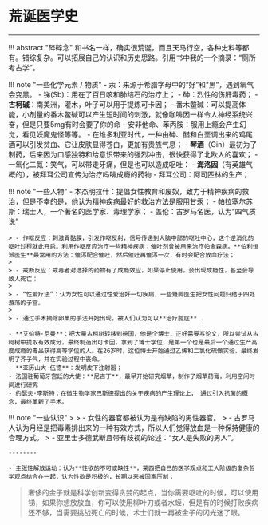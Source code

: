 # 荒诞医学史

----


!!! abstract "碎碎念"
    和书名一样，确实很荒诞，而且天马行空，各种史料等都有。错综复杂。可以拓展自己的认识和历史思路。引用书中我的一个摘录：“厕所考古学”。


!!! note "一些化学元素 / 物质"
    - 汞：来源于希腊字母中的“好”和“黑”，遇到氧气会变黑。 
    - 锑(Sb)：用在了百日咳和肺结石的治疗上；
    - 砷：烈性的伤肝毒药；
    - **古柯碱**：南美洲，灌木，叶子可以用于提炼可卡因；
    - 番木鳖碱：可以提高体能，小剂量的番木鳖碱可以产生短时间的刺激，就像咖啡因一样令人神经系统兴奋，但是只要5mg有时会要了你的命
    - 安非他命、苯丙胺：服用上瘾会产生幻觉，看见妖魔鬼怪等等。
    - 在维多利亚时代，一种由砷、醋和白垩调出来的鸡尾酒可以引发贫血、它让皮肤显得苍白，更加有贵族气息；
    - **琴酒**（Gin）最初为了制药，后来因为口感独特和给意识带来的强烈冲击，很快获得了北欧人的喜欢；
    - 一氧化二氮：笑气，可以带走牙痛，但是也可以造成呕吐：
    - **海洛因**（有英雄气概的），被拜耳公司宣传为治疗吗啡成瘾的药物
    - 拜耳公司：阿司匹林的生产；

!!! note "一些人物"
    - 本杰明拉什：提倡女性教育和废奴，致力于精神疾病的救治，但是不幸的是，他认为精神疾病最好的救治方法是服用甘汞；
    - 帕拉塞尔苏斯：瑞士人，一个著名的医学家、毒理学家；
    - 盖伦：古罗马名医，认为“四气质说”

    > - 作呕反应：刺激胃黏膜，引发作呕反射，信号传递到大脑中部的呕吐中心，这个逆消化的呕吐过程就此开启。利用作呕反应治疗一些精神疾病；催吐剂曾被用来治疗帕金森病。**伯利恒派医生**最常用的方法：催泻配合催吐，然后催吐再催泻一次，有时会配合放血疗法；
    > 
    > - 戒断反应：戒毒者对选择的药物有了成瘾效应，如果停止使用，会出现成瘾性，甚至会导致人死亡；
    > 
    > - “性爱疗法”：认为女性可以通过性爱治好一切疾病，一些蹩脚医生把女性问题归结于四处游荡的子宫。
    > 
    > - 通过手术摘除卵巢的手法开始出现，被人们认为可以**治疗臆症** . 

    - **艾伯特·尼曼**：把大量古柯树转移到德国，他是个博士，正好需要写论文，所以尝试从古柯树中提取有效成分，最终制造出可卡因，拿到了博士学位，是第一个也是最后一个通过生产高度成瘾的毒品获得高等学位的人。在26岁时，这位博士开始通过乙烯和二氯化硫做实验，最终发明了芥子气，并在实验过程中丧命。
    - **亚历山大·伍德**：发明皮下注射器；
    - 法国驻葡萄牙宫廷的大使：**尼古丁**，最早开始研究烟草，制作了烟草药膏，利用空闲时间进行研究
    - 约瑟夫·李斯特：在微生物学家巴斯德提出的关于疾病的产生理论上， 通过引入抗菌的概念，最终革新了手术。


!!! note "一些认识"
    > 
    > - 女性的器官都被认为是有缺陷的男性器官。
    > - 古罗马人认为月经是把毒素排出来的一种有效方式，所以人们觉得放血是一种保持健康的合理方式。
    > - 亚里士多德武断且带有歧视的论述：“女人是失败的男人”。

    --------

    - 主张性解放运动：认为**性欲的不可或缺性**，莱西把自己的医学观点和工人阶级的复杂哲学观点结合在一起，认为性欲是积极的，长期以来被国家压制；




> 奢侈的金子就是科学创新变得贪婪的起点，当你需要呕吐的时候，可以使用锑，如果你想放放血，你可以使用柳叶刀或者水蛭，但是有的时候打败疾病还不够，当需要挑战死亡的时候，术士们就一再被金子的闪光迷了眼。

